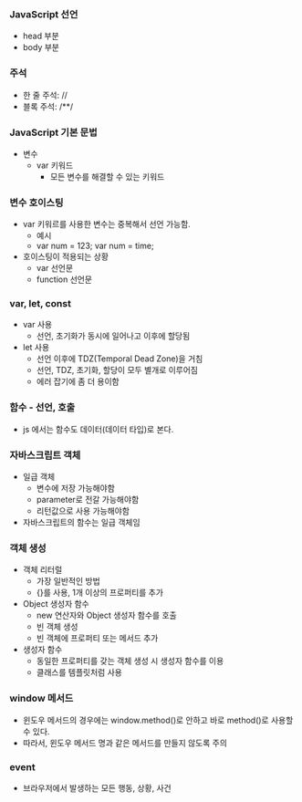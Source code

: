 ### JavaScript 선언
- head 부분
- body 부분

### 주석
- 한 줄 주석: //
- 블록 주석: /**/

### JavaScript 기본 문법
- 변수
  - var 키워드
    - 모든 변수를 해결할 수 있는 키워드

### 변수 호이스팅
- var 키워르를 사용한 변수는 중복해서 선언 가능함.
  - 예시
  - var num = 123; var num = time;
- 호이스팅이 적용되는 상황
  -  var 선언문
  -  function 선언문

### var, let, const
- var 사용
  - 선언, 초기화가 동시에 일어나고 이후에 할당됨
- let 사용
  - 선언 이후에 TDZ(Temporal Dead Zone)을 거침
  - 선언, TDZ, 초기화, 할당이 모두 별개로 이루어짐
  - 에러 잡기에 좀 더 용이함

### 함수 - 선언, 호출
- js 에서는 함수도 데이터(데이터 타입)로 본다.

### 자바스크립트 객체
- 일급 객체
  - 변수에 저장 가능해야함
  - parameter로 전갈 가능해야함
  - 리턴값으로 사용 가능해야함
- 자바스크립트의 함수는 일급 객체임

### 객체 생성
- 객체 리터럴
  - 가장 일반적인 방법
  - {}를 사용, 1개 이상의 프로퍼티를 추가
- Object 생성자 함수
  - new 연산자와 Object 생성자 함수를 호출
  - 빈 객체 생성
  - 빈 객체에 프로퍼티 또는 메서드 추가
- 생성자 함수
  - 동일한 프로퍼티를 갖는 객체 생성 시 생성자 함수를 이용
  - 클래스를 템플릿처럼 사용

### window 메서드
- 윈도우 메서드의 경우에는 window.method()로 안하고 바로 method()로 사용할 수 있다.
- 따라서, 윈도우 메서드 명과 같은 메서드를 만들지 않도록 주의

### event
- 브라우저에서 발생하는 모든 행동, 상황, 사건